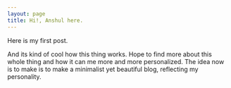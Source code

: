 ```yaml
---
layout: page
title: Hi!, Anshul here. 
---
```


Here is my first post.

And its kind of cool how this thing works. Hope to find more about this whole thing and how it can me more and more personalized. The idea now is to make is to make a minimalist yet beautiful blog, reflecting my personality. 
